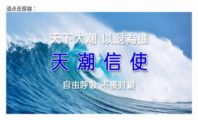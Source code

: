 请点击穿越：<br>
<a href="https://tc.a1992.shop"><img src="https://github.com/EagleVisionTimes/jinpian/blob/master/tc-adv.jpg?raw=true"/></a>
